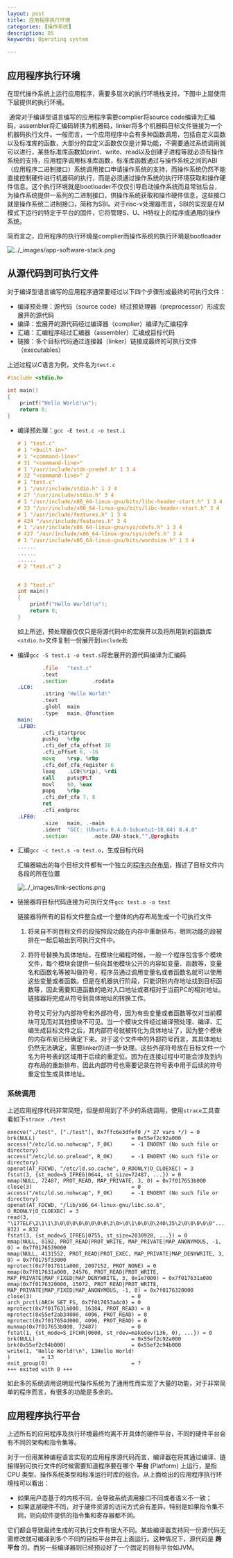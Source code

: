 ```yaml
---
layout: post
title: 应用程序执行环境
categories: [操作系统]
description: OS
keywords: Operating system 

---
```


## 应用程序执行环境

在现代操作系统上运行应用程序，需要多层次的执行环境栈支持，下图中上层使用下层提供的执行环境。

​		通常对于编译型语言编写的应用程序需要complier将source code编译为汇编码，assembler将汇编码转换为机器码，linker将多个机器码目标文件链接为一个机器码执行文件。一般而言，一个应用程序中会有多种函数调用，包括自定义函数以及标准库的函数，大部分的自定义函数仅仅是计算功能，不需要通过系统调用就可以进行，某些标准库函数如print、write、read以及创建子进程等就必须有操作系统的支持，应用程序调用标准库函数，标准库函数通过与操作系统之间的ABI（应用程序二进制接口）系统调用接口申请操作系统的支持，而操作系统仍然不能直接控制硬件进行机器码的执行，而是必须通过操作系统的执行环境获取和操作硬件信息。这个执行环境就是bootloader不仅仅引导启动操作系统而且常驻后台，为操作系统提供一系列的二进制接口，供操作系统获取和操作硬件信息，这些接口就是操作系统二进制接口，简称为SBI。对于risc-v处理器而言，SBI的实现是在M模式下运行的特定于平台的固件，它将管理S、U、H特权上的程序或通用的操作系统。

简而言之，应用程序的执行环境是complier而操作系统的执行环境是bootloader

![../_images/app-software-stack.png](https://wendaocsmaster.github.io/images/blog/app-software-stack.png)

## 从源代码到可执行文件

对于编译型语言编写的应用程序通常要经过以下四个步骤形成最终的可执行文件：

+ 编译预处理：源代码（source code）经过预处理器（preprocessor）形成宏展开的源代码
+ 编译：宏展开的源代码经过编译器（complier）编译为汇编程序
+ 汇编：汇编程序经过汇编器（assembler）汇编成目标代码
+ 链接：多个目标代码通过连接器（linker）链接成最终的可执行文件（executables）

上述过程以C语言为例，文件名为`test.c`

~~~C
#include <stdio.h>

int main()
{
    printf("Hello World!\n");
    return 0;
}
~~~

+ 编译预处理：`gcc -E test.c -o test.i`

  ~~~C
  # 1 "test.c"                                                             
  # 1 "<built-in>"                                                         
  # 1 "<command-line>"                                                     
  # 31 "<command-line>"                                                    
  # 1 "/usr/include/stdc-predef.h" 1 3 4                                   
  # 32 "<command-line>" 2                                                  
  # 1 "test.c"                                                             
  # 1 "/usr/include/stdio.h" 1 3 4                                         
  # 27 "/usr/include/stdio.h" 3 4                                          
  # 1 "/usr/include/x86_64-linux-gnu/bits/libc-header-start.h" 1 3 4       
  # 33 "/usr/include/x86_64-linux-gnu/bits/libc-header-start.h" 3 4        
  # 1 "/usr/include/features.h" 1 3 4                                      
  # 424 "/usr/include/features.h" 3 4                                      
  # 1 "/usr/include/x86_64-linux-gnu/sys/cdefs.h" 1 3 4                    
  # 427 "/usr/include/x86_64-linux-gnu/sys/cdefs.h" 3 4                    
  # 1 "/usr/include/x86_64-linux-gnu/bits/wordsize.h" 1 3 4 
  ......
  ......
  ......
  # 2 "test.c" 2
  
  
  # 3 "test.c"
  int main()
  {
      printf("Hello World!\n");
      return 0;
  }
  ~~~

  如上所述，预处理器仅仅只是将源代码中的宏展开以及将所用到的函数库`<stdio.h>`文件复制一份展开到`include`处

+ 编译`gcc -S test.i -o test.s`将宏展开的源代码编译为汇编码

  ```asm
          .file   "test.c"
          .text
          .section        .rodata
  .LC0:
          .string "Hello World!"
          .text
          .globl  main
          .type   main, @function
  main:
  .LFB0:
          .cfi_startproc
          pushq   %rbp
          .cfi_def_cfa_offset 16
          .cfi_offset 6, -16
          movq    %rsp, %rbp
          .cfi_def_cfa_register 6
          leaq    .LC0(%rip), %rdi
          call    puts@PLT
          movl    $0, %eax
          popq    %rbp
          .cfi_def_cfa 7, 8
          ret
          .cfi_endproc
  .LFE0:
          .size   main, .-main
          .ident  "GCC: (Ubuntu 8.4.0-1ubuntu1~18.04) 8.4.0"
          .section        .note.GNU-stack,"",@progbits
  ```

+ 汇编`gcc -c test.s -o test.o`，生成目标代码

  汇编器输出的每个目标文件都有一个独立的[程序内存布局]((https://wendaocsmaster.github.io/2023/03/02/Operating-system-program-memory-layout/))，描述了目标文件内各段的所在位置

  ![../_images/link-sections.png](E:\myblog\csmasterway.github.io\images\blog\link-sections.png)

+ 链接器将目标代码连接为可执行文件`gcc test.o -o test`

  链接器将所有的目标文件整合成一个整体的内存布局生成一个可执行文件

  1. 将来自不同目标文件的段按照段功能在内存中重新排布，相同功能的段被排在一起后输出到可执行文件中。

  2. 将符号替换为具体地址。在模块化编程时候，一般一个程序包含多个模块文件，每个模块会提供一些向其他模块公开的内容如变量、函数等，变量名和函数名等被叫做符号，程序员通过调用变量名或者函数名就可以使用这些变量或者函数。但是在机器执行阶段，只能识别内存地址找到目标函数等，因此需要知道函数的绝对入口地址或者相对于当前PC的相对地址。链接器将完成从符号到具体地址的转换工作。

     符号又可分为内部符号和外部符号，因为有些变量或者函数等仅对当前模块可见而对其他模块不可见。当一个模块文件经过编译预处理、编译、汇编生成目标文件之后，其内部符号就被转化为具体地址了，因为整个模块的内存布局已经确定下来。对于这个文件中的外部符号而言，其具体地址仍然无法确定，需要linker的进一步处理。这些外部符号放在目标文件一个名为符号表的区域用于后续的重定位。因为在连接过程中可能会涉及到内存布局的重新排布，因此内部符号也需要记录在符号表中用于后续的符号重定位生成具体地址。

### 系统调用

上述应用程序代码非常简短，但是却用到了不少的系统调用，使用`strace`工具查看如下`strace ./test`

~~~
execve("./test", ["./test"], 0x7ffc6e3dfef0 /* 27 vars */) = 0
brk(NULL)                               = 0x55ef2c92a000
access("/etc/ld.so.nohwcap", F_OK)      = -1 ENOENT (No such file or directory)
access("/etc/ld.so.preload", R_OK)      = -1 ENOENT (No such file or directory)
openat(AT_FDCWD, "/etc/ld.so.cache", O_RDONLY|O_CLOEXEC) = 3
fstat(3, {st_mode=S_IFREG|0644, st_size=72487, ...}) = 0
mmap(NULL, 72487, PROT_READ, MAP_PRIVATE, 3, 0) = 0x7f017653b000
close(3)                                = 0
access("/etc/ld.so.nohwcap", F_OK)      = -1 ENOENT (No such file or directory)
openat(AT_FDCWD, "/lib/x86_64-linux-gnu/libc.so.6", O_RDONLY|O_CLOEXEC) = 3
read(3, "\177ELF\2\1\1\3\0\0\0\0\0\0\0\0\3\0>\0\1\0\0\0\240\35\2\0\0\0\0\0"..., 832) = 832
fstat(3, {st_mode=S_IFREG|0755, st_size=2030928, ...}) = 0
mmap(NULL, 8192, PROT_READ|PROT_WRITE, MAP_PRIVATE|MAP_ANONYMOUS, -1, 0) = 0x7f0176539000
mmap(NULL, 4131552, PROT_READ|PROT_EXEC, MAP_PRIVATE|MAP_DENYWRITE, 3, 0) = 0x7f0175f33000
mprotect(0x7f017611a000, 2097152, PROT_NONE) = 0
mmap(0x7f017631a000, 24576, PROT_READ|PROT_WRITE, MAP_PRIVATE|MAP_FIXED|MAP_DENYWRITE, 3, 0x1e7000) = 0x7f017631a000
mmap(0x7f0176320000, 15072, PROT_READ|PROT_WRITE, MAP_PRIVATE|MAP_FIXED|MAP_ANONYMOUS, -1, 0) = 0x7f0176320000
close(3)                                = 0
arch_prctl(ARCH_SET_FS, 0x7f017653a4c0) = 0
mprotect(0x7f017631a000, 16384, PROT_READ) = 0
mprotect(0x55ef2ab34000, 4096, PROT_READ) = 0
mprotect(0x7f017654d000, 4096, PROT_READ) = 0
munmap(0x7f017653b000, 72487)           = 0
fstat(1, {st_mode=S_IFCHR|0600, st_rdev=makedev(136, 0), ...}) = 0
brk(NULL)                               = 0x55ef2c92a000
brk(0x55ef2c94b000)                     = 0x55ef2c94b000
write(1, "Hello World!\n", 13Hello World!
)          = 13
exit_group(0)                           = ?
+++ exited with 0 +++
~~~

如此多的系统调用说明现代操作系统为了通用性而实现了大量的功能，对于非常简单的程序而言，有很多的功能是多余的。

## 应用程序执行平台

上述所有的应用程序及执行环境最终均离不开具体的硬件平台，不同的硬件平台会有不同的架构和指令集等。

对于一份用某种编程语言实现的应用程序源代码而言，编译器在将其通过编译、链接得到可执行文件的时候需要知道程序要在哪个 **平台** (Platform) 上运行，是指 CPU 类型、操作系统类型和标准运行时库的组合。从上面给出的应用程序执行环境栈可以看出：

- 如果用户态基于的内核不同，会导致系统调用接口不同或者语义不一致；
- 如果底层硬件不同，对于硬件资源的访问方式会有差异。特别是如果指令集不同，则向软件提供的指令集和寄存器都不同。

它们都会导致最终生成的可执行文件有很大不同。某些编译器支持同一份源代码无需修改就可编译到多个不同的目标平台并在上面运行。这种情况下，源代码是 **跨平台** 的。而另一些编译器则已经预设好了一个固定的目标平台如JVM。